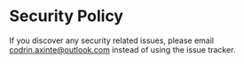 # Security Policy

If you discover any security related issues, please email codrin.axinte@outlook.com instead of using the issue tracker.
